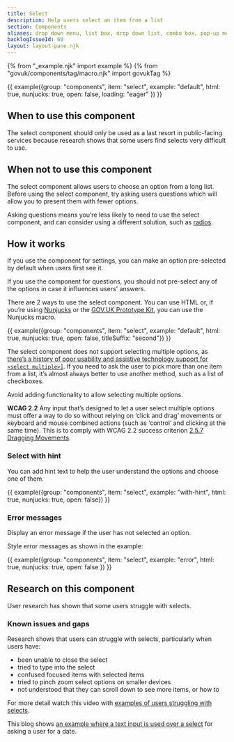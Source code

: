 ```yaml
---
title: Select
description: Help users select an item from a list
section: Components
aliases: drop down menu, list box, drop down list, combo box, pop-up menu
backlogIssueId: 60
layout: layout-pane.njk
---
```


{% from "_example.njk" import example %}
{% from "govuk/components/tag/macro.njk" import govukTag %}


{{ example({group: "components", item: "select", example: "default", html: true, nunjucks: true, open: false, loading: "eager" }) }}

## When to use this component

The select component should only be used as a last resort in public-facing services because research shows that some users find selects very difficult to use.

## When not to use this component

The select component allows users to choose an option from a long list. Before using the select component, try asking users questions which will allow you to present them with fewer options.

Asking questions means you’re less likely to need to use the select component, and can consider using a different solution, such as [radios](/components/radios/).

## How it works

If you use the component for settings, you can make an option pre-selected by default when users first see it.

If you use the component for questions, you should not pre-select any of the options in case it influences users' answers.

There are 2 ways to use the select component. You can use HTML or, if you’re using [Nunjucks](https://mozilla.github.io/nunjucks/) or the [GOV.UK Prototype Kit](https://prototype-kit.service.gov.uk), you can use the Nunjucks macro.

{{ example({group: "components", item: "select", example: "default", html: true, nunjucks: true, open: false, titleSuffix: "second"}) }}

The select component does not support selecting multiple options, as [there’s a history of poor usability and assistive technology support for `<select multiple>]`](https://www.24a11y.com/2019/select-your-poison/). If you need to ask the user to pick more than one item from a list, it’s almost always better to use another method, such as a list of checkboxes.

Avoid adding functionality to allow selecting multiple options.

<strong class="govuk-tag govuk-tag--grey">WCAG 2.2</strong> Any input that’s designed to let a user select multiple options must offer a way to do so without relying on ‘click and drag’ movements or keyboard and mouse combined actions (such as ‘control’ and clicking at the same time). This is to comply with WCAG 2.2 success criterion [2.5.7 Dragging Movements](https://www.w3.org/WAI/WCAG22/Understanding/dragging-movements.html).

### Select with hint

You can add hint text to help the user understand the options and choose one of them.

{{ example({group: "components", item: "select", example: "with-hint", html: true, nunjucks: true, open: false}) }}

### Error messages

Display an error message if the user has not selected an option.

Style error messages as shown in the example:

{{ example({group: "components", item: "select", example: "error", html: true, nunjucks: true, open: false }) }}

## Research on this component

User research has shown that some users struggle with selects.

### Known issues and gaps

Research shows that users can struggle with selects, particularly when users have:

- been unable to close the select
- tried to type into the select
- confused focused items with selected items
- tried to pinch zoom select options on smaller devices
- not understood that they can scroll down to see more items, or how to

For more detail watch this video with [examples of users struggling with selects](https://www.youtube.com/watch?v=CUkMCQR4TpY).

This blog shows [an example where a text input is used over a select](https://designnotes.blog.gov.uk/2013/12/05/asking-for-a-date-of-birth/) for asking a user for a date.
